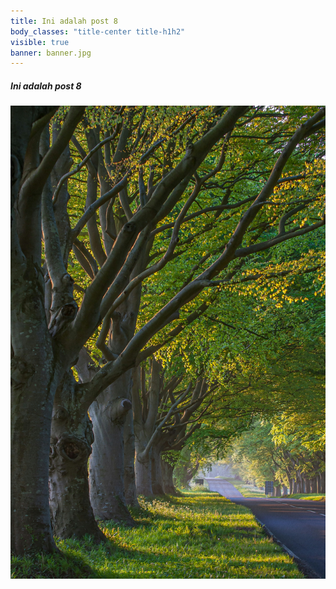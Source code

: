 ```yaml
---
title: Ini adalah post 8
body_classes: "title-center title-h1h2"
visible: true
banner: banner.jpg
---
```


##### Ini adalah post 8

![banner](banner.jpg "banner")
